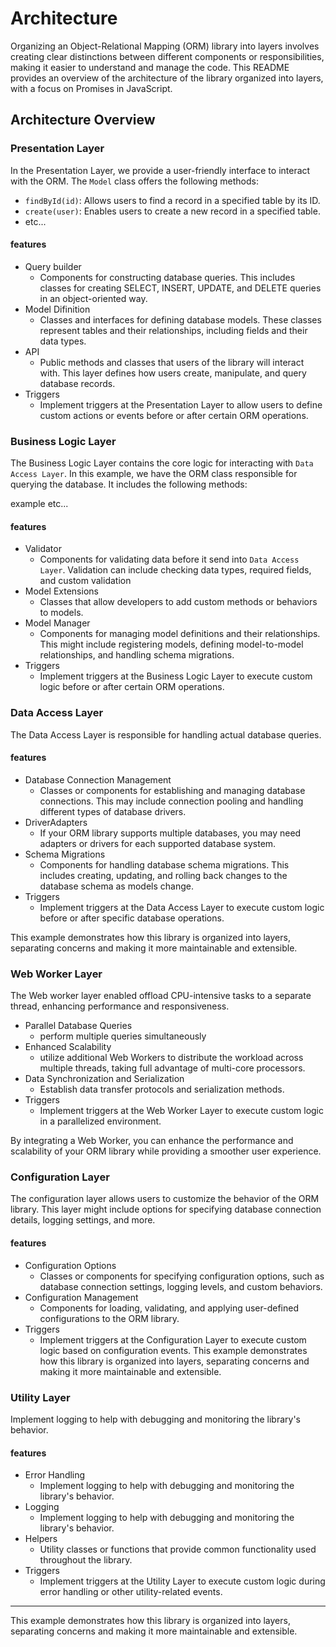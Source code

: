 # Architecture

Organizing an Object-Relational Mapping (ORM) library into layers involves creating clear distinctions between different components or responsibilities, making it easier to understand and manage the code. This README provides an overview of the architecture of the library organized into layers, with a focus on Promises in JavaScript.

## Architecture Overview

### Presentation Layer

In the Presentation Layer, we provide a user-friendly interface to interact with the ORM. The `Model` class offers the following methods:

- `findById(id)`: Allows users to find a record in a specified table by its ID.
- `create(user)`: Enables users to create a new record in a specified table.
- etc...

#### features
- Query builder
  - Components for constructing database queries. This includes classes for creating SELECT, INSERT, UPDATE, and DELETE queries in an object-oriented way.
- Model Difinition
  - Classes and interfaces for defining database models. These classes represent tables and their relationships, including fields and their data types.
- API
  - Public methods and classes that users of the library will interact with. This layer defines how users create, manipulate, and query database records.
- Triggers
  - Implement triggers at the Presentation Layer to allow users to define custom actions or events before or after certain ORM operations.


### Business Logic Layer
The Business Logic Layer contains the core logic for interacting with  `Data Access Layer`. In this example, we have the ORM class responsible for querying the database. It includes the following methods:


  example etc...

#### features
- Validator
  - Components for validating data before it send into `Data Access Layer`. Validation can include checking data types, required fields, and custom validation
- Model Extensions
  - Classes that allow developers to add custom methods or behaviors to models.
- Model Manager
  - Components for managing model definitions and their relationships. This might include registering models, defining model-to-model relationships, and handling schema migrations.
- Triggers
  - Implement triggers at the Business Logic Layer to execute custom logic before or after certain ORM operations.

### Data Access Layer
The Data Access Layer is responsible for handling actual database queries.

#### features

 - Database Connection Management
   - Classes or components for establishing and managing database connections. This may include connection pooling and handling different types of database drivers.
 - DriverAdapters
   - If your ORM library supports multiple databases, you may need adapters or drivers for each supported database system.
 - Schema Migrations
   - Components for handling database schema migrations. This includes creating, updating, and rolling back changes to the database schema as models change.
 - Triggers
   - Implement triggers at the Data Access Layer to execute custom logic before or after specific database operations.

This example demonstrates how this library is organized into layers, separating concerns and making it more maintainable and extensible.


### Web Worker Layer
The Web worker layer enabled offload CPU-intensive tasks to a separate thread, enhancing performance and responsiveness.

- Parallel Database Queries
  - perform multiple queries simultaneously
- Enhanced Scalability
  - utilize additional Web Workers to distribute the workload across multiple threads, taking full advantage of multi-core processors.
- Data Synchronization and Serialization
  -  Establish data transfer protocols and serialization methods.
- Triggers
  - Implement triggers at the Web Worker Layer to execute custom logic in a parallelized environment.

By integrating a Web Worker, you can enhance the performance and scalability of your ORM library while providing a smoother user experience.


### Configuration Layer
The configuration layer allows users to customize the behavior of the ORM library. This layer might include options for specifying database connection details, logging settings, and more.
#### features
 - Configuration Options
   - Classes or components for specifying configuration options, such as database connection settings, logging levels, and custom behaviors.
 - Configuration Management
   - Components for loading, validating, and applying user-defined configurations to the ORM library.
 - Triggers
   - Implement triggers at the Configuration Layer to execute custom logic based on configuration events.
This example demonstrates how this library is organized into layers, separating concerns and making it more maintainable and extensible.



### Utility Layer
Implement logging to help with debugging and monitoring the library's behavior.
#### features
 - Error Handling
   - Implement logging to help with debugging and monitoring the library's behavior.
 - Logging
   - Implement logging to help with debugging and monitoring the library's behavior.
 - Helpers
   - Utility classes or functions that provide common functionality used throughout the library.
 - Triggers
   - Implement triggers at the Utility Layer to execute custom logic during error handling or other utility-related events.
___________________________________________
This example demonstrates how this library is organized into layers, separating concerns and making it more maintainable and extensible.

